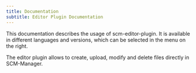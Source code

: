 ```yaml
---
title: Documentation
subtitle: Editor Plugin Documentation
---
```

This documentation describes the usage of scm-editor-plugin. It is available in different languages and versions, which can be selected in the menu on the right.

The editor plugin allows to create, upload, modify and delete files directly in SCM-Manager. 
